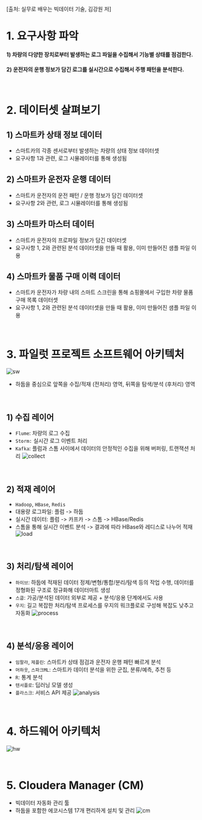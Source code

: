[출처: 실무로 배우는 빅데이터 기술, 김강원 저]

# 1. 요구사항 파악

#### 1) 차량의 다양한 장치로부터 발생하는 로그 파일을 수집해서 기능별 상태를 점검한다.
#### 2) 운전자의 운행 정보가 담긴 로그를 실시간으로 수집해서 주행 패턴을 분석한다.

<br>

# 2. 데이터셋 살펴보기

## 1) 스마트카 상태 정보 데이터
- 스마트카의 각종 센서로부터 발생하는 차량의 상태 정보 데이터셋
- 요구사항 1과 관련, 로그 시뮬레이터를 통해 생성됨

## 2) 스마트카 운전자 운행 데이터
- 스마트카 운전자의 운전 패턴 / 운행 정보가 담긴 데이터셋
- 요구사항 2와 관련, 로그 시뮬레이터를 통해 생성됨

## 3) 스마트카 마스터 데이터
- 스마트카 운전자의 프로파일 정보가 담긴 데이터셋
- 요구사항 1, 2와 관련된 분석 데이터셋을 만들 때 활용, 이미 만들어진 샘플 파일 이용

## 4) 스마트카 물품 구매 이력 데이터
- 스마트카 운전자가 차량 내의 스마트 스크린을 통해 쇼핑몰에서 구입한 차량 물품 구매 목록 데이터셋
- 요구사항 1, 2와 관련된 분석 데이터셋을 만들 때 활용, 이미 만들어진 샘플 파일 이용

<br>

# 3. 파일럿 프로젝트 소프트웨어 아키텍처
![sw](https://img1.daumcdn.net/thumb/R1280x0/?scode=mtistory2&fname=https%3A%2F%2Fblog.kakaocdn.net%2Fdn%2FbyLmtt%2FbtrUIZmQfNM%2Fbzo2admbnvciKPiCJTOeck%2Fimg.png)

- 하둡을 중심으로 앞쪽을 수집/적재 (전처리) 영역, 뒤쪽을 탐색/분석 (후처리) 영역

<br>

## 1) 수집 레이어
- `Flume`: 차량의 로그 수집
- `Storm:` 실시간 로그 이벤트 처리
- `Kafka`: 플럼과 스톰 사이에서 데이터의 안정적인 수집을 위해 버퍼링, 트랜잭션 처리
![collect](https://img1.daumcdn.net/thumb/R1280x0/?scode=mtistory2&fname=https%3A%2F%2Fblog.kakaocdn.net%2Fdn%2FcWmWKE%2FbtrUM57qDGA%2FrkDf9rPGJunJGJxaip96s0%2Fimg.png)

<br>

## 2) 적재 레이어
- `Hadoop`, `HBase`, `Redis`
- 대용량 로그파일: 플럼 -> 하둡
- 실시간 데이터: 플럼 -> 카프카 -> 스톰 -> HBase/Redis
- 스톰을 통해 실시간 이벤트 분석 -> 결과에 따라 HBase와 레디스로 나누어 적재
![load](https://img1.daumcdn.net/thumb/R1280x0/?scode=mtistory2&fname=https%3A%2F%2Fblog.kakaocdn.net%2Fdn%2FFZraV%2FbtrUKmB4dbg%2FIk87w7E4vULbeq0B5XRJx1%2Fimg.png)

<br>

## 3) 처리/탐색 레이어
- `하이브`: 하둡에 적재된 데이터 정제/변형/통합/분리/탐색 등의 작업 수행, 데이터를 정형화된 구조로 정규화해 데이터마트 생성
- `스쿱`: 가공/분석된 데이터 외부로 제공 + 분석/응용 단계에서도 사용
- `우지`: 길고 복잡한 처리/탐색 프로세스를 우지의 워크플로로 구성해 복잡도 낮추고 자동화
![process](https://img1.daumcdn.net/thumb/R1280x0/?scode=mtistory2&fname=https%3A%2F%2Fblog.kakaocdn.net%2Fdn%2Fbt92DO%2FbtrUP0K6TGp%2FppmunqNB41RoKZXQlkfMwk%2Fimg.png)

<br>

## 4) 분석/응용 레이어
- `임팔라`, `제플린`: 스마트카 상태 점검과 운전자 운행 패턴 빠르게 분석
- `머하웃`, `스파크ML`: 스마트카 데이터 분석을 위한 군집, 분류/예측, 추천 등
- `R`: 통계 분석
- `텐서플로`: 딥러닝 모델 생성
- `플라스크`: 서비스 API 제공
![analysis](https://img1.daumcdn.net/thumb/R1280x0/?scode=mtistory2&fname=https%3A%2F%2Fblog.kakaocdn.net%2Fdn%2FbLt9Z5%2FbtrUNU5JckW%2FRzRkc1cyi7ytgxY9WTpU0K%2Fimg.png)

<br>

# 4. 하드웨어 아키텍처
![hw](https://img1.daumcdn.net/thumb/R1280x0/?scode=mtistory2&fname=https%3A%2F%2Fblog.kakaocdn.net%2Fdn%2FbqUmw2%2FbtrUOQPvzpr%2FSSz0Knsc6ALZxmUGpErP1K%2Fimg.png)

<br>

# 5. Cloudera Manager (CM)

- 빅데이터 자동화 관리 툴
- 하둡을 포함한 에코시스템 17개 편리하게 설치 및 관리
![cm](https://img1.daumcdn.net/thumb/R1280x0/?scode=mtistory2&fname=https%3A%2F%2Fblog.kakaocdn.net%2Fdn%2FdgrhZY%2FbtrUKYOQmH2%2Fkn9pfO6wlfXFhPPAYhI7U1%2Fimg.png)
